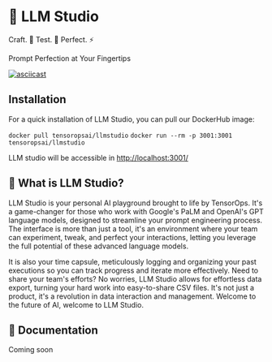 # 👀 LLM Studio

Craft. 🧠 Test. 🤖 Perfect. ⚡️

Prompt Perfection at Your Fingertips

[![asciicast]()]([https://asciinema.org/a/113463](https://github.com/TensorOpsAI/LLMStudio/blob/main/images/My%20Movie.mp4))



## Installation

For a quick installation of LLM Studio, you can pull our DockerHub image:

`docker pull tensoropsai/llmstudio`
`docker run --rm -p 3001:3001 tensoropsai/llmstudio`

LLM studio will be accessible in [http://localhost:3001/](http://localhost:3001/)

## 🤔 What is LLM Studio?

LLM Studio is your personal AI playground brought to life by TensorOps. It's a game-changer for those who work with Google's PaLM and OpenAI's GPT language models, designed to streamline your prompt engineering process. The interface is more than just a tool, it's an environment where your team can experiment, tweak, and perfect your interactions, letting you leverage the full potential of these advanced language models.

It is also your time capsule, meticulously logging and organizing your past executions so you can track progress and iterate more effectively. Need to share your team's efforts? No worries, LLM Studio allows for effortless data export, turning your hard work into easy-to-share CSV files. It's not just a product, it's a revolution in data interaction and management. Welcome to the future of AI, welcome to LLM Studio.

## 📖 Documentation

Coming soon
